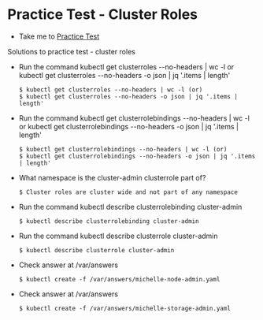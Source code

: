 # Practice Test - Cluster Roles
  - Take me to [Practice Test](https://kodekloud.com/courses/539883/lectures/9816671)
 
Solutions to practice test - cluster roles
- Run the command kubectl get clusterroles --no-headers | wc -l or kubectl get clusterroles --no-headers -o json | jq '.items | length'
  ```
  $ kubectl get clusterroles --no-headers | wc -l (or)
  $ kubectl get clusterroles --no-headers -o json | jq '.items | length'
  ```
- Run the command kubectl get clusterrolebindings --no-headers | wc -l or kubectl get clusterrolebindings --no-headers -o json | jq '.items | length'
  ```
  $ kubectl get clusterrolebindings --no-headers | wc -l (or)
  $ kubectl get clusterrolebindings --no-headers -o json | jq '.items | length'
  ```
- What namespace is the cluster-admin clusterrole part of?
  ```
  $ Cluster roles are cluster wide and not part of any namespace
  ```
- Run the command kubectl describe clusterrolebinding cluster-admin
  ```
  $ kubectl describe clusterrolebinding cluster-admin
  ```
- Run the command kubectl describe clusterrole cluster-admin
  ```
  $ kubectl describe clusterrole cluster-admin
  ```
- Check answer at /var/answers
  ```
  $ kubectl create -f /var/answers/michelle-node-admin.yaml
  ```
- Check answer at /var/answers
  ```
  $ kubectl create -f /var/answers/michelle-storage-admin.yaml
  ```
  




